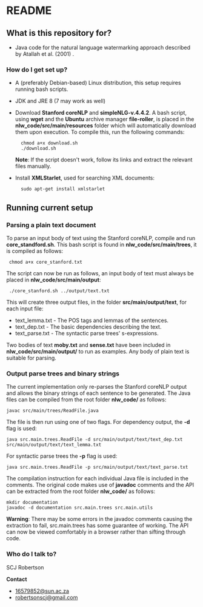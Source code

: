 # README #

## What is this repository for? ##

* Java code for the natural language watermarking approach described by Atallah et al. (2001) .

### How do I get set up? ###

* A (preferably Debian-based) Linux distribution, this setup requires running bash scripts.
* JDK and JRE 8 (7 may work as well)
* Download **Stanford coreNLP** and **simpleNLG-v.4.4.2**. A bash script, using **wget** and the **Ubuntu** archive manager **file-roller**, is placed in the **nlw_code/src/main/resources** folder
which will automatically download them upon execution. 
To compile this, run the following commands:

        chmod a+x download.sh
        ./download.sh

    **Note**: If the script doesn't work, follow its links and extract the relevant files manually.

* Install **XMLStarlet**, used for searching XML documents: 

        sudo apt-get install xmlstarlet

## Running current setup ##

### Parsing a plain text document ###
To parse an input body of text using the Stanford coreNLP, compile and run **core_standford.sh**. This bash script is 
found in **nlw_code/src/main/trees**, it is compiled as follows:

     chmod a+x core_stanford.txt

The script can now be run as follows, an input body of text must always be placed in **nlw_code/src/main/output**:

     ./core_stanford.sh ../output/text.txt

This will create three output files, in the folder **src/main/output/text**, for each input file:

* text_lemma.txt - The POS tags and lemmas of the sentences.
* text_dep.txt - The basic dependencies describing the text.
* text_parse.txt - The syntactic parse trees' s-expressions.

Two bodies of text **moby.txt** and **sense.txt** have been included in **nlw_code/src/main/output/** to run as examples. Any body of plain text
is suitable for parsing.

### Output parse trees and binary strings ###
The current implementation only re-parses the Stanford coreNLP output and
allows the binary strings of each sentence to be generated. The Java files can be compiled
from the root folder **nlw_code/** as follows:

    javac src/main/trees/ReadFile.java

The file is then run using one of two flags. For dependency output, the **-d** flag is used:

    java src.main.trees.ReadFile -d src/main/output/text/text_dep.txt src/main/output/text/text_lemma.txt

For syntactic parse trees the **-p** flag is used:

    java src.main.trees.ReadFile -p src/main/output/text/text_parse.txt

The compilation instruction for each individual Java file is included in the comments. The original code makes use of **javadoc** comments and the API can be extracted from the root folder **nlw_code/** as follows:

    mkdir documentation
    javadoc -d documentation src.main.trees src.main.utils

**Warning**: There may be some errors in the javadoc comments causing the extraction to fail, src.main.trees has some guarantee of working. The API can now be viewed comfortably in a browser rather than sifting through code.

### Who do I talk to? ###

SCJ Robertson

**Contact**

* 16579852@sun.ac.za
* robertsonscj@gmail.com